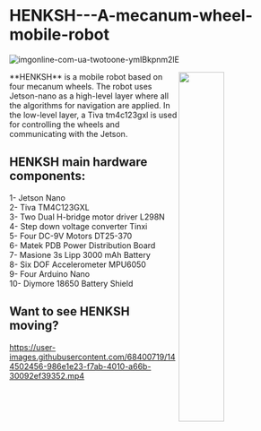 # HENKSH---A-mecanum-wheel-mobile-robot
![imgonline-com-ua-twotoone-ymIBkpnm2lE](https://user-images.githubusercontent.com/68400719/144664305-fe59b2ea-9ac5-4f99-b4fa-8f53646556e0.jpg)

<img align="right" src="https://user-images.githubusercontent.com/68400719/144500521-c854e1f9-8e5b-4965-b320-b0abc30414d8.gif" width="40%" height="40%"/>
**HENKSH** is a mobile robot based on four mecanum wheels. The robot uses Jetson-nano as a high-level layer where all the algorithms for navigation are applied. In the low-level layer, a Tiva tm4c123gxl is used for controlling the wheels and communicating with the Jetson.<br>

## HENKSH main hardware components:
1- Jetson Nano<br>
2- Tiva TM4C123GXL<br>
3- Two Dual H-bridge motor driver L298N<br>
4- Step down voltage converter Tinxi<br>
5- Four DC-9V Motors DT25-370<br>
6- Matek PDB Power Distribution Board<br>
7- Masione 3s Lipp 3000 mAh Battery<br>
8- Six DOF Accelerometer MPU6050<br>
9- Four Arduino Nano<br>
10- Diymore 18650 Battery Shield<br>

## Want to see HENKSH moving?
https://user-images.githubusercontent.com/68400719/144502456-986e1e23-f7ab-4010-a66b-30092ef39352.mp4

